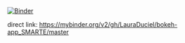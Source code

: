[![Binder](https://mybinder.org/badge_logo.svg)](https://mybinder.org/v2/gh/LauraDuciel/bokeh-app_SMARTE/master)

direct link: https://mybinder.org/v2/gh/LauraDuciel/bokeh-app_SMARTE/master
